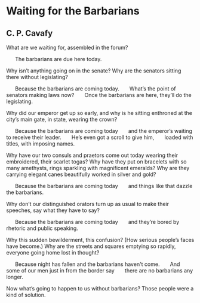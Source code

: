 # Waiting for the Barbarians
## C. P. Cavafy
What are we waiting for, assembled in the forum?

      The barbarians are due here today.


Why isn’t anything going on in the senate?
Why are the senators sitting there without legislating?

      Because the barbarians are coming today.
      What’s the point of senators making laws now?
      Once the barbarians are here, they’ll do the legislating.


Why did our emperor get up so early,
and why is he sitting enthroned at the city’s main gate,
in state, wearing the crown?

      Because the barbarians are coming today
      and the emperor’s waiting to receive their leader.
      He’s even got a scroll to give him,
      loaded with titles, with imposing names.


Why have our two consuls and praetors come out today
wearing their embroidered, their scarlet togas?
Why have they put on bracelets with so many amethysts,
rings sparkling with magnificent emeralds?
Why are they carrying elegant canes
beautifully worked in silver and gold?

      Because the barbarians are coming today
      and things like that dazzle the barbarians.


Why don’t our distinguished orators turn up as usual
to make their speeches, say what they have to say?

      Because the barbarians are coming today
      and they’re bored by rhetoric and public speaking.


Why this sudden bewilderment, this confusion?
(How serious people’s faces have become.)
Why are the streets and squares emptying so rapidly,
everyone going home lost in thought?

      Because night has fallen and the barbarians haven't come.
      And some of our men just in from the border say
      there are no barbarians any longer.


Now what’s going to happen to us without barbarians?
Those people were a kind of solution.